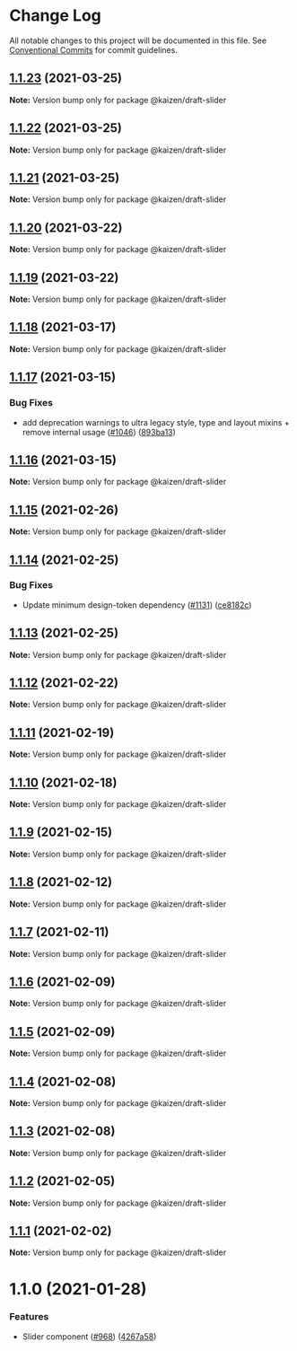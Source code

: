 # Change Log

All notable changes to this project will be documented in this file.
See [Conventional Commits](https://conventionalcommits.org) for commit guidelines.

## [1.1.23](https://github.com/cultureamp/kaizen-design-system/compare/@kaizen/draft-slider@1.1.22...@kaizen/draft-slider@1.1.23) (2021-03-25)

**Note:** Version bump only for package @kaizen/draft-slider





## [1.1.22](https://github.com/cultureamp/kaizen-design-system/compare/@kaizen/draft-slider@1.1.21...@kaizen/draft-slider@1.1.22) (2021-03-25)

**Note:** Version bump only for package @kaizen/draft-slider





## [1.1.21](https://github.com/cultureamp/kaizen-design-system/compare/@kaizen/draft-slider@1.1.20...@kaizen/draft-slider@1.1.21) (2021-03-25)

**Note:** Version bump only for package @kaizen/draft-slider





## [1.1.20](https://github.com/cultureamp/kaizen-design-system/compare/@kaizen/draft-slider@1.1.19...@kaizen/draft-slider@1.1.20) (2021-03-22)

**Note:** Version bump only for package @kaizen/draft-slider





## [1.1.19](https://github.com/cultureamp/kaizen-design-system/compare/@kaizen/draft-slider@1.1.18...@kaizen/draft-slider@1.1.19) (2021-03-22)

**Note:** Version bump only for package @kaizen/draft-slider





## [1.1.18](https://github.com/cultureamp/kaizen-design-system/compare/@kaizen/draft-slider@1.1.17...@kaizen/draft-slider@1.1.18) (2021-03-17)

**Note:** Version bump only for package @kaizen/draft-slider





## [1.1.17](https://github.com/cultureamp/kaizen-design-system/compare/@kaizen/draft-slider@1.1.16...@kaizen/draft-slider@1.1.17) (2021-03-15)


### Bug Fixes

* add deprecation warnings to ultra legacy style, type and layout mixins + remove internal usage ([#1046](https://github.com/cultureamp/kaizen-design-system/issues/1046)) ([893ba13](https://github.com/cultureamp/kaizen-design-system/commit/893ba134d49468dc1cda3ffd847a056cf4886071))





## [1.1.16](https://github.com/cultureamp/kaizen-design-system/compare/@kaizen/draft-slider@1.1.15...@kaizen/draft-slider@1.1.16) (2021-03-15)

**Note:** Version bump only for package @kaizen/draft-slider





## [1.1.15](https://github.com/cultureamp/kaizen-design-system/compare/@kaizen/draft-slider@1.1.14...@kaizen/draft-slider@1.1.15) (2021-02-26)

**Note:** Version bump only for package @kaizen/draft-slider





## [1.1.14](https://github.com/cultureamp/kaizen-design-system/compare/@kaizen/draft-slider@1.1.13...@kaizen/draft-slider@1.1.14) (2021-02-25)


### Bug Fixes

* Update minimum design-token dependency ([#1131](https://github.com/cultureamp/kaizen-design-system/issues/1131)) ([ce8182c](https://github.com/cultureamp/kaizen-design-system/commit/ce8182c054c9e8bc96bfdba8457bcd169d449204))





## [1.1.13](https://github.com/cultureamp/kaizen-design-system/compare/@kaizen/draft-slider@1.1.12...@kaizen/draft-slider@1.1.13) (2021-02-25)

**Note:** Version bump only for package @kaizen/draft-slider





## [1.1.12](https://github.com/cultureamp/kaizen-design-system/compare/@kaizen/draft-slider@1.1.11...@kaizen/draft-slider@1.1.12) (2021-02-22)

**Note:** Version bump only for package @kaizen/draft-slider





## [1.1.11](https://github.com/cultureamp/kaizen-design-system/compare/@kaizen/draft-slider@1.1.10...@kaizen/draft-slider@1.1.11) (2021-02-19)

**Note:** Version bump only for package @kaizen/draft-slider





## [1.1.10](https://github.com/cultureamp/kaizen-design-system/compare/@kaizen/draft-slider@1.1.9...@kaizen/draft-slider@1.1.10) (2021-02-18)

**Note:** Version bump only for package @kaizen/draft-slider





## [1.1.9](https://github.com/cultureamp/kaizen-design-system/compare/@kaizen/draft-slider@1.1.8...@kaizen/draft-slider@1.1.9) (2021-02-15)

**Note:** Version bump only for package @kaizen/draft-slider





## [1.1.8](https://github.com/cultureamp/kaizen-design-system/compare/@kaizen/draft-slider@1.1.7...@kaizen/draft-slider@1.1.8) (2021-02-12)

**Note:** Version bump only for package @kaizen/draft-slider





## [1.1.7](https://github.com/cultureamp/kaizen-design-system/compare/@kaizen/draft-slider@1.1.6...@kaizen/draft-slider@1.1.7) (2021-02-11)

**Note:** Version bump only for package @kaizen/draft-slider





## [1.1.6](https://github.com/cultureamp/kaizen-design-system/compare/@kaizen/draft-slider@1.1.5...@kaizen/draft-slider@1.1.6) (2021-02-09)

**Note:** Version bump only for package @kaizen/draft-slider





## [1.1.5](https://github.com/cultureamp/kaizen-design-system/compare/@kaizen/draft-slider@1.1.4...@kaizen/draft-slider@1.1.5) (2021-02-09)

**Note:** Version bump only for package @kaizen/draft-slider





## [1.1.4](https://github.com/cultureamp/kaizen-design-system/compare/@kaizen/draft-slider@1.1.3...@kaizen/draft-slider@1.1.4) (2021-02-08)

**Note:** Version bump only for package @kaizen/draft-slider





## [1.1.3](https://github.com/cultureamp/kaizen-design-system/compare/@kaizen/draft-slider@1.1.2...@kaizen/draft-slider@1.1.3) (2021-02-08)

**Note:** Version bump only for package @kaizen/draft-slider





## [1.1.2](https://github.com/cultureamp/kaizen-design-system/compare/@kaizen/draft-slider@1.1.1...@kaizen/draft-slider@1.1.2) (2021-02-05)

**Note:** Version bump only for package @kaizen/draft-slider





## [1.1.1](https://github.com/cultureamp/kaizen-design-system/compare/@kaizen/draft-slider@1.1.0...@kaizen/draft-slider@1.1.1) (2021-02-02)

**Note:** Version bump only for package @kaizen/draft-slider





# 1.1.0 (2021-01-28)


### Features

* Slider component ([#968](https://github.com/cultureamp/kaizen-design-system/issues/968)) ([4267a58](https://github.com/cultureamp/kaizen-design-system/commit/4267a587155531c9cca9e401a9ca723c239272ab))
